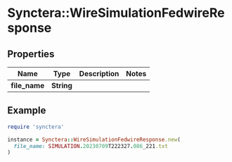# Synctera::WireSimulationFedwireResponse

## Properties

| Name | Type | Description | Notes |
| ---- | ---- | ----------- | ----- |
| **file_name** | **String** |  |  |

## Example

```ruby
require 'synctera'

instance = Synctera::WireSimulationFedwireResponse.new(
  file_name: SIMULATION.20230709T222327.086_221.txt
)
```


